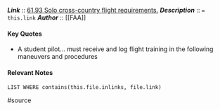 ***Link***      :: [61.93 Solo cross-country flight requirements.](https://www.ecfr.gov/current/title-14/chapter-I/subchapter-D/part-61/subpart-C/section-61.93)
***Description***      :: `= this.link`
***Author*** :: [[FAA]]

#### Key Quotes
* A student pilot... must receive and log flight training in the following maneuvers and procedures

#### Relevant Notes
```dataview
LIST WHERE contains(this.file.inlinks, file.link)
```

#source